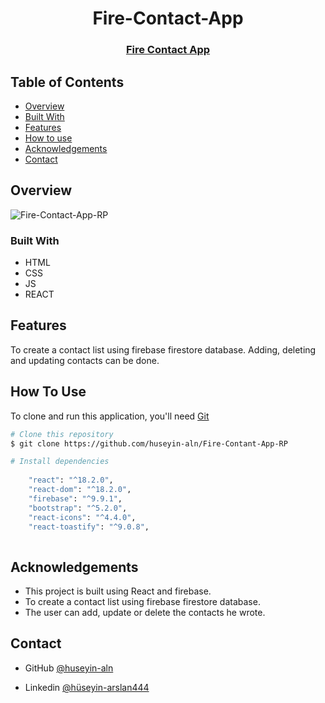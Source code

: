 <h1 align="center">Fire-Contact-App</h1>

<div align="center">
  <h3>
    <a href="https://fire-contact-rp.netlify.app/">
      Fire Contact App
    </a>
 
  </h3>
</div>


<!-- TABLE OF CONTENTS -->

## Table of Contents

- [Overview](#overview)
- [Built With](#built-with)
- [Features](#features)
- [How to use](#how-to-use)
- [Acknowledgements](#acknowledgements)
- [Contact](#contact)

<!-- OVERVIEW -->

## Overview

![Fire-Contact-App-RP](https://user-images.githubusercontent.com/101873227/201471009-e0dc27e0-7de0-4fad-8ffb-337a94683894.gif)


### Built With

- HTML
- CSS
- JS
- REACT

## Features

To create a contact list using firebase firestore database. Adding, deleting and updating contacts can be done. 

## How To Use

To clone and run this application, you'll need [Git](https://git-scm.com) 
```bash
# Clone this repository
$ git clone https://github.com/huseyin-aln/Fire-Contant-App-RP

# Install dependencies
  
    "react": "^18.2.0",
    "react-dom": "^18.2.0",
    "firebase": "^9.9.1",
    "bootstrap": "^5.2.0",
    "react-icons": "^4.4.0",
    "react-toastify": "^9.0.8",
    
```

## Acknowledgements
- This project is built using React and firebase.
- To create a contact list using firebase firestore database.
- The user can add, update or delete the contacts he wrote. 

## Contact

- GitHub [@huseyin-aln](https://{github.com/huseyin-aln})

- Linkedin [@hüseyin-arslan444](https://{linkedin.com/hüseyin-arslan444})
